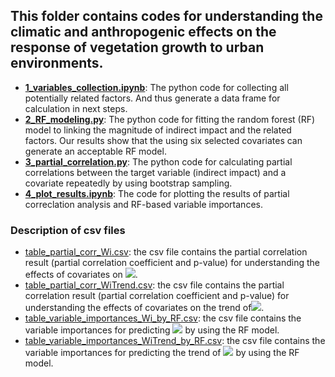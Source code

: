 ## This folder contains codes for understanding the climatic and anthropogenic effects on the response of vegetation growth to urban environments.

- [**1_variables_collection.ipynb**](https://github.com/zlxy9892/Global_Urbanization_Impacts_on_Vegetation/blob/main/driving_factors_analysis/1_variables_collection.ipynb): The python code for collecting all potentially related factors. And thus generate a data frame for calculation in next steps.
- [**2_RF_modeling.py**](https://github.com/zlxy9892/Global_Urbanization_Impacts_on_Vegetation/blob/main/driving_factors_analysis/2_RF_modeling.py): The python code for fitting the random forest (RF) model to linking the magnitude of indirect impact and the related factors. Our results show that the using six selected covariates can generate an acceptable RF model.
- [**3_partial_correlation.py**](https://github.com/zlxy9892/Global_Urbanization_Impacts_on_Vegetation/blob/main/driving_factors_analysis/3_partial_correlation.py): The python code for calculating partial correlations between the target variable (indirect impact) and a covariate repeatedly by using bootstrap sampling.
- [**4_plot_results.ipynb**](https://github.com/zlxy9892/Global_Urbanization_Impacts_on_Vegetation/blob/main/driving_factors_analysis/4_plot_results.ipynb): The code for plotting the results of partial correclation analysis and RF-based variable importances.

### Description of csv files
- [table_partial_corr_Wi.csv](https://github.com/zlxy9892/Global_Urbanization_Impacts_on_Vegetation/blob/main/driving_factors_analysis/table_partial_corr_Wi.csv): the csv file contains the partial correlation result (partial correlation coefficient and p-value) for understanding the effects of covariates on ![](http://latex.codecogs.com/gif.latex?\\omega_i).
- [table_partial_corr_WiTrend.csv](https://github.com/zlxy9892/Global_Urbanization_Impacts_on_Vegetation/blob/main/driving_factors_analysis/table_partial_corr_WiTrend.csv): the csv file contains the partial correlation result (partial correlation coefficient and p-value) for understanding the effects of covariates on the trend of![](http://latex.codecogs.com/gif.latex?\\omega_i).
- [table_variable_importances_Wi_by_RF.csv](https://github.com/zlxy9892/Global_Urbanization_Impacts_on_Vegetation/blob/main/driving_factors_analysis/table_variable_importances_Wi_by_RF.csv): the csv file contains the variable importances for predicting ![](http://latex.codecogs.com/gif.latex?\\omega_i) by using the RF model.
- [table_variable_importances_WiTrend_by_RF.csv](https://github.com/zlxy9892/Global_Urbanization_Impacts_on_Vegetation/blob/main/driving_factors_analysis/table_variable_importances_WiTrend_by_RF.csv): the csv file contains the variable importances for predicting the trend of ![](http://latex.codecogs.com/gif.latex?\\omega_i) by using the RF model.
